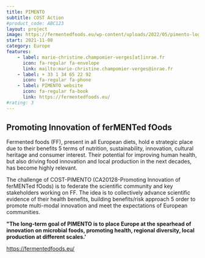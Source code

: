 ```yaml
---
title: PIMENTO
subtitle: COST Action
#product_code: ABC123
layout: project
image: https://fermentedfoods.eu/wp-content/uploads/2022/05/pimento-logo-1.svg
start: 2021-11-08
category: Europe
features:
    - label: marie-christine.champomier-verges[at]inrae.fr
      icon: fa-regular fa-envelope
      link: mailto:marie-christine.champomier-verges@inrae.fr
    - label: + 33 1 34 65 22 92
      icon: fa-regular fa-phone
    - label: PIMENTO website
      icon: fa-regular fa-book
      link: https://fermentedfoods.eu/
#rating: 3
---
```


## Promoting Innovation of ferMENTed fOods

Fermented foods (FF), present in all European diets, hold e strategic place due to their benefits 5 terms of nutrition, sustainability, innovation, cultural heritage and
consumer interest. Their potential for improving human health, but also driving food innovation and local production in the next decades, has become highly relevant.

The challenge of COST-PIMENTO (CA20128-Promoting Innovation of ferMENTed fOods) is to federate the scientific community and key stakeholders working on FF. The idea is to collectively advance scientific evidence of their health benefits, building benefits/risk approach 5 order to promote multi-modal innovation and meet the expectations of European communities.

**"The long-term goal of PIMENTO is to place Europe at the spearhead of innovation on microbial foods, promoting health, regional diversity, local production at different scales.'**

https://fermentedfoods.eu/







